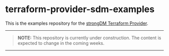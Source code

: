 # terraform-provider-sdm-examples
This is the examples repository for the [strongDM Terraform Provider](https://github.com/strongdm/terraform-provider-sdm).

---
> **NOTE:**
> This repository is currently under construction. The content is expected to change in the coming weeks.

---
